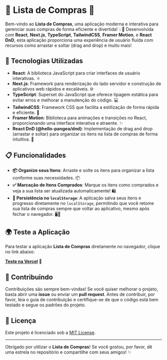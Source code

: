 # 🛒 **Lista de Compras** 🛒

Bem-vindo ao **Lista de Compras**, uma aplicação moderna e interativa para gerenciar suas compras de forma eficiente e divertida! 💡🚀 Desenvolvida com **React**, **Next.js**, **TypeScript**, **TailwindCSS**, **Framer Motion**, e **React DnD**, esta aplicação proporciona uma experiência de usuário fluída com recursos como arrastar e soltar (drag and drop) e muito mais!

## 🚀 Tecnologias Utilizadas

- **React**: A biblioteca JavaScript para criar interfaces de usuário interativas. ⚛️
- **Next.js**: Framework para renderização do lado servidor e construção de aplicativos web rápidos e escaláveis. 🌐
- **TypeScript**: Superset do JavaScript que oferece tipagem estática para evitar erros e melhorar a manutenção do código. 💻
- **TailwindCSS**: Framework CSS que facilita a estilização de forma rápida e eficiente. 🎨
- **Framer Motion**: Biblioteca para animações e transições no React, proporcionando uma interface interativa e atraente. ✨
- **React DnD (@hello-pangea/dnd)**: Implementação de drag and drop (arrastar e soltar) para organizar os itens na lista de compras de forma intuitiva. 🔄

## 📋 Funcionalidades

- **📦 Organize seus Itens**: Arraste e solte os itens para organizar a lista conforme suas necessidades. 📦
- **✅ Marcação de Itens Comprados**: Marque os itens como comprados e veja a sua lista ser atualizada automaticamente! 🛍️
- **💾 Persistência no `localStorage`**: A aplicação salva seus itens e progresso diretamente no `localStorage`, permitindo que você retome sua lista de compras sempre que voltar ao aplicativo, mesmo após fechar o navegador. 🖥️🔄

## 🌍 Teste a Aplicação

Para testar a aplicação **Lista de Compras** diretamente no navegador, clique no link abaixo:

[**Teste na Vercel**](https://lista-de-compras-2-0.vercel.app/) 🚀

## 🤝 Contribuindo

Contribuições são sempre bem-vindas! Se você quiser melhorar o projeto, basta abrir uma **issue** ou enviar um **pull request**. Antes de contribuir, por favor, leia o guia de contribuição e certifique-se de que o código está bem testado e segue os padrões do projeto.

## 📄 Licença

Este projeto é licenciado sob a [MIT License](LICENSE).

---

Obrigado por utilizar o **Lista de Compras**! Se você gostou, por favor, dê uma estrela no repositório e compartilhe com seus amigos! ✨
